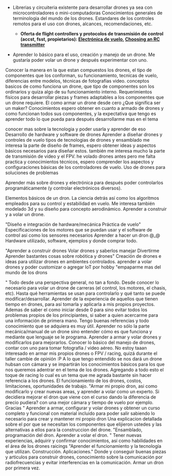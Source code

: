 - Librerias y circuiteria existente para desarrollar drones ya sea con
microcontroladores o mini-computadoras Conocimientos generales de terminologia
del mundo de los drones. Estandares de los controles remotos para el uso con
drones, alcances, recomendaciones, etc.

  - **Oferta de flight controllers y protocolos de transmisión de control (accst,
    fsst, propietarios):
    [Electrónica de vuelo](http://vueloartificial.com/introduccion/primeros-pasos/la-electronica-de-vuelo/),
    [Choosing an RC transmitter](http://bvanderveen.com/a/how-to-choose-an-rc-transmitter)**

- Aprender lo básico para el uso, creación y manejo de un drone. Me gustaría poder volar un drone y después experimentar con uno.

Conocer la manera en la que estan compuestos los drones, el tipo de componentes que los conforman, su funcionamiento, tecnicas de vuelo, diferencias entre modelos, técnicas de fotografias video.
conceptos basicos de como funciona un drone, que tipo de componentes son los ordinarios y quiza algo de su funcionamiento interno.
Requerimientos físicos para desarrollar piezas y frames adaptables a los componentes que un drone requiere.
El como armar un drone desde cero
¿Que significa ser un maker?
Conocimientos espero obtener en cuanto a armado de drones y como funcionan todos sus componentes, y la expectativa que tengo es aprender todo lo que pueda para después desarrollarme mas en el tema

conocer mas sobre la tecnologia y poder usarla y aprender de eso
Desarrollo de hardware y software de drones
Aprender a diseñar drones y controles de vuelo
tipos de tecnologias de drones y ensamblado
me interesa la parte de diseño de frames, espero obtener ideas y aspectos básicos necesarios para diseñar estos. también me interesa mucho la parte de transmisión de vídeo y el FPV. he volado drones antes pero me falta practica y conocimientos técnicos, espero comprender los aspectos y configuraciones básicas de los controladores de vuelo.
Uso de drones para soluciones de problemas

Aprender más sobre drones y electrónica para después poder controlarlos programáticamente (y controlar electrónicos diversos).

Elementos básicos de un dron. La ciencia detrás así como los algoritmos empleados para su control y estabilidad en vuelo. Me interesa también modelado 3d y su diseño para concepto aerodinámico.
Aprender a construir y a volar un drone.


"Diseño e integración de hardware/mecánica
Práctica de vuelo"
Especificaciones de los motores que se puedan usar y el software de control asi como los sensores necesarios
Aprender a hacer un dron @_@
Hardware utilizado, software, ejemplos y donde comprar todo.

"Aprender a construir drones
Volar drones y saberlos manejar
Divertirme
Aprender bastantes cosas sobre robótica y drones"
Creación de drones e ideas para utilizar drones en ambientes controlados.
aprender a volar drones y poder customizar o agregar IoT por hobby
"empaparme mas del mundo de los drons

"
Todo desde una perspectiva general, no tan a fondo. Desde conocer lo necesario para volar un drone de carreras (el control, los motores, el chasis, etc). Hasta qué herramientas se usan para controlarlo y qué tanto se puede modificar/desarrollar.
Aprender de la experiencia de aquellos que tienen tiempo en drones, para así tomarla y aplicarla a mis propios proyectos. Ademas de saber el como iniciar desde 0 para sino evitar todos los problemas propios de los principiantes, si saber a quien acercarme para una información de primera mano.
Tengo buenas referencias y todo conocimiento que se adquiera es muy útil.
Aprender no sólo la parte mecánica/manual de un drone sino entender cómo es que funciona y mediante que lenguaje se le programa.
Aprender a armar y volar drones y  modificarlos para mejorarlos.
Conocer lo básico del manejo de drones, contar con uno para tomar fotografía / video aéreo. No estoy taaan interesado en armar mis propios drones o FPV / racing, quizá durante el taller cambie de opinión :P
A lo que tengo entendido se nos dará un drone hubsan con cámara y se impartirán los conocimientos básicos para los que nos queremos adentrar en el tema de los drones. Agregando a todo esto el toque de racing lo cual es un tema que me agrada bastante sin hacer referencia a los drones.
El funcionamiento de los drones, costos, limitaciones, oportunidades de trabajo.
"Armar mi propio dron, asi como modificarlo y crear nuevas areas, y aprender a volar como un experto.
Si decidiera mejorar el dron que viene con el curso dando la diferencia de precio pudiera? con una mejor cámara y tiempo de vuelo por ejemplo.
Gracias
"
Aprender a armar, configurar y volar drones y obtener un curso completo y funcional con material incluido para poder salir sabiendo lo necesario para crear y mantener mi propio dron
Una explicacion detallada sobre el por que se necesitan los componentes que elijieron ustedes y las alternativas a ellos para la construccion del drone.
"Ensamblado, programación del dron. Aprender a volar el dron.
"
Tener nuevas experiencias, adquirir y confirmar conocimientos, así como habilidades en el área de los drones raicings
"Aprender el funcionamiento y la tecnología que utilizan.
Construcción.
Aplicaciones."
Donde y conseguir buenas piezas y articulos para construir drones, conocimiento sobre la comunicación por radiofrecuencias y evitar interferencias en la comunicación. Armar un dron por primera vez.
































